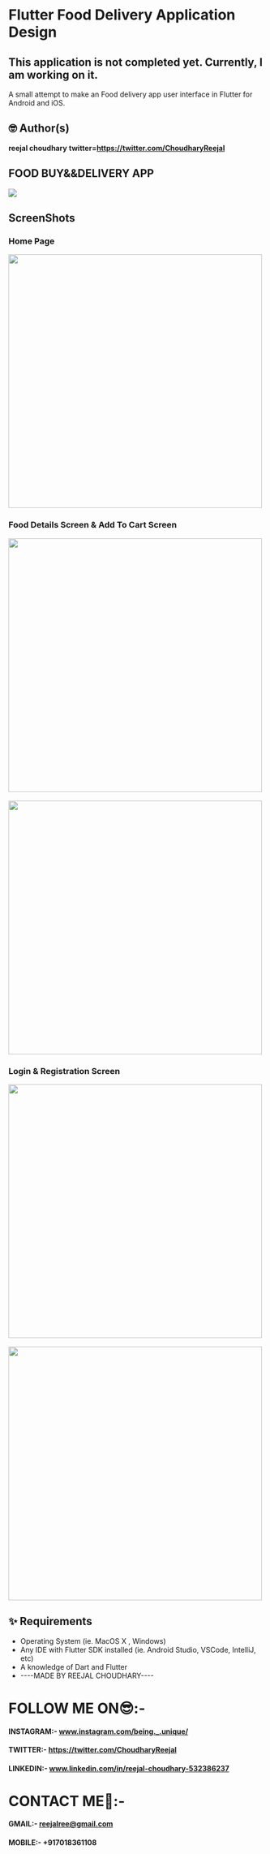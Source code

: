 # Flutter Food Delivery Application Design

## This application is not completed yet. Currently, I am working on it. 
A small attempt to make an Food delivery app user interface in Flutter for Android and iOS.

## 🤓 Author(s)
**reejal choudhary** **twitter=https://twitter.com/ChoudharyReejal**
## FOOD BUY&&DELIVERY APP
<img src="screens/full_ui.png"  />

## ScreenShots
### Home Page
<img src="screens/home_screen.jpg" height="500em" />

### Food Details Screen & Add To Cart Screen
<img src="screens/detail_screen.jpg" height="500em" /> &nbsp;&nbsp;&nbsp;&nbsp; <img src="screens/add_to_cart_screen.jpg" height="500em" />

### Login & Registration Screen
<img src="screens/login_screen.jpg" height="500em" />&nbsp;&nbsp;&nbsp;&nbsp; <img src="screens/signin_scren.jpg" height="500em" />

## ✨ Requirements
* Operating System (ie. MacOS X , Windows)
* Any IDE with Flutter SDK installed (ie.  Android Studio, VSCode, IntelliJ, etc)
* A  knowledge of Dart and Flutter
* ----MADE BY REEJAL CHOUDHARY----

# FOLLOW ME ON😎:-
#### INSTAGRAM:- www.instagram.com/being._.unique/
#### TWITTER:- https://twitter.com/ChoudharyReejal
#### LINKEDIN:- www.linkedin.com/in/reejal-choudhary-532386237
# CONTACT ME📱:-
#### GMAIL:- reejalree@gmail.com
#### MOBILE:- +917018361108
